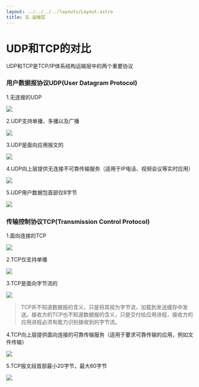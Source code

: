 ```yaml
---
layout: ../../../../layouts/Layout.astro
title: 五.运输层
---
```


# UDP和TCP的对比

UDP和TCP是TCP/IP体系结构运输层中的两个重要协议

### 用户数据报协议UDP(User Datagram Protocol)

1.无连接的UDP

![](https://img.0pt.icu/computernet/5-3/5-3-1.png)

2.UDP支持单播、多播以及广播

![](https://img.0pt.icu/computernet/5-3/5-3-3.png)

3.UDP是面向应用报文的

![](https://img.0pt.icu/computernet/5-3/5-3-5.png)

4.UDP向上层提供无连接不可靠传输服务（适用于IP电话、视频会议等实时应用）

![](https://img.0pt.icu/computernet/5-3/5-3-9.png)

5.UDP用户数据包首部仅8字节

![](https://img.0pt.icu/computernet/5-3/5-3-10.png) 

### 传输控制协议TCP(Transmission Control Protocol)

1.面向连接的TCP

![](https://img.0pt.icu/computernet/5-3/5-3-2.png)

2.TCP仅支持单播

![](https://img.0pt.icu/computernet/5-3/5-3-4.png)

3.TCP是面向字节流的

![](https://img.0pt.icu/computernet/5-3/5-3-6.png)

> TCP并不知道数据报的含义，只是将其视为字节流，加载到发送缓存中发送。接收方的TCP也不知道数据报的含义，只是交付给应用进程，接收方的应用进程必须有能力识别接收到的字节流。

4.TCP向上层提供面向连接的可靠传输服务（适用于要求可靠传输的应用，例如文件传输）

![](https://img.0pt.icu/computernet/5-3/5-3-8.png)

5.TCP报文段首部最小20字节，最大60字节

![](https://img.0pt.icu/computernet/5-3/5-3-11.png)
